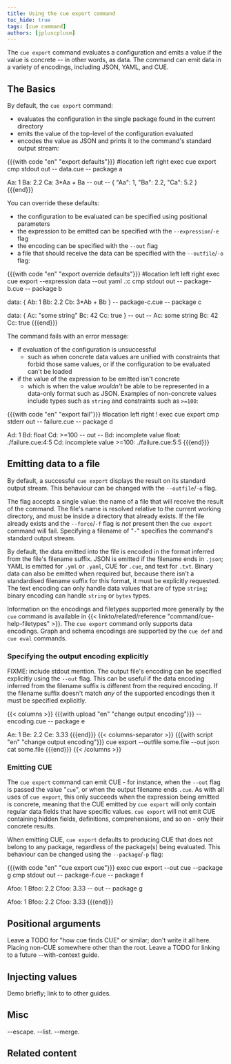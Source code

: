```yaml
---
title: Using the cue export command
toc_hide: true
tags: [cue command]
authors: [jpluscplusm]
---
```


The `cue export` command evaluates a configuration and emits a value if the
value is concrete -- in other words, as data. The command can emit data in a
variety of encodings, including JSON, YAML, and CUE.

## The Basics

By default, the `cue export` command:

- evaluates the configuration in the single package found in the current directory
- emits the value of the top-level of the configuration evaluated
- encodes the value as JSON and prints it to the command's standard output stream:

{{{with code "en" "export defaults"}}}
#location left right
exec cue export
cmp stdout out
-- data.cue --
package a

Aa: 1
Ba: 2.2
Ca: 3*Aa + Ba
-- out --
{
    "Aa": 1,
    "Ba": 2.2,
    "Ca": 5.2
}
{{{end}}}

You can override these defaults:
- the configuration to be evaluated can be specified using positional parameters
- the expression to be emitted can be specified with the `--expression`/`-e` flag
- the encoding can be specified with the `--out` flag
- a file that should receive the data can be specified with the `--outfile`/`-o` flag:

{{{with code "en" "export override defaults"}}}
#location left left right
exec cue export --expression data --out yaml .:c
cmp stdout out
-- package-b.cue --
package b

data: {
	Ab: 1
	Bb: 2.2
	Cb: 3*Ab + Bb
}
-- package-c.cue --
package c

data: {
	Ac: "some string"
	Bc: 42
	Cc: true
}
-- out --
Ac: some string
Bc: 42
Cc: true
{{{end}}}


The command fails with an error message:

- if evaluation of the configuration is unsuccessful
  - such as when concrete data values are unified with constraints that forbid
    those same values, or if the configuration to be evaluated can't be loaded
- if the value of the expression to be emitted isn't concrete
  - which is when the value *wouldn't* be able to be represented in a data-only
    format such as JSON. Examples of non-concrete values include types such as
    `string` and constraints such as `>=100`:

{{{with code "en" "export fail"}}}
#location left right
! exec cue export
cmp stderr out
-- failure.cue --
package d

Ad: 1
Bd: float
Cd: >=100
-- out --
Bd: incomplete value float:
    ./failure.cue:4:5
Cd: incomplete value >=100:
    ./failure.cue:5:5
{{{end}}}

## Emitting data to a file

By default, a successful `cue export` displays the result on its standard
output stream. This behaviour can be changed with the `--outfile`/`-o` flag.

The flag accepts a single value: the name of a file that will receive the
result of the command. The file's name is resolved relative to the current
working directory, and must be inside a directory that already exists. If the
file already exists and the `--force`/`-f` flag is *not* present then the `cue
export` command will fail. Specifying a filename of "`-`" specifies the
command's standard output stream.

By default, the data emitted into the file is encoded in the format inferred
from the file's filename suffix. JSON is emitted if the filename ends in
`.json`; YAML is emitted for `.yml` or `.yaml`, CUE for `.cue`, and text for
`.txt`. Binary data can also be emitted when required but, because there isn't
a standardised filename suffix for this format, it must be explicitly
requested. The text encoding can only handle data values that are of type
`string`; binary encoding can handle `string` or `bytes` types.

Information on the encodings and filetypes supported more generally by the
`cue` command is available in
{{< linkto/related/reference "command/cue-help-filetypes" >}}.
The `cue export` command only supports data encodings. Graph and schema
encodings are supported by the `cue def` and `cue eval` commands. <!--FIXME links.-->

### Specifying the output encoding explicitly

FIXME: include stdout mention.
The output file's encoding can be specified explicitly using the `--out` flag.
This can be useful if the data encoding inferred from the filename suffix is
different from the required encoding. If the filename suffix doesn't match
*any* of the supported encodings then it must be specified explicitly.

{{< columns >}}
{{{with upload "en" "change output encoding"}}}
-- encoding.cue --
package e

Ae: 1
Be: 2.2
Ce: 3.33
{{{end}}}
{{< columns-separator >}}
{{{with script "en" "change output encoding"}}}
cue export --outfile some.file --out json
cat some.file
{{{end}}}
{{< /columns >}}

### Emitting CUE

The `cue export` command can emit CUE - for instance, when the `--out` flag is
passed the value "`cue`", or when the output filename ends `.cue`. As with all
uses of `cue export`, this only succeeds when the expression being emitted is
concrete, meaning that the CUE emitted by `cue export` will only contain
regular data fields that have specific values. `cue export` will not emit CUE
containing hidden fields, definitions, comprehensions, and so on - only their
concrete results.

When emitting CUE, `cue export` defaults to producing CUE that does not belong
to any package, regardless of the package(s) being evaluated. This behaviour
can be changed using the `--package`/`-p` flag:

{{{with code "en" "cue export cue"}}}
exec cue export --out cue --package g
cmp stdout out
-- package-f.cue --
package f

Afoo: 1
Bfoo: 2.2
Cfoo: 3.33
-- out --
package g

Afoo: 1
Bfoo: 2.2
Cfoo: 3.33
{{{end}}}

## Positional arguments

Leave a TODO for "how cue finds CUE" or similar; don't write it all here.
Placing non-CUE somewhere other than the root.
Leave a TODO for linking to a future --with-context guide.

## Injecting values

Demo briefly; link to to other guides.

## Misc

--escape.
--list.
--merge.

## Related content
